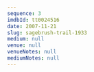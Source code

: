 ```yaml
---
sequence: 3
imdbId: tt0024516
date: 2007-11-21
slug: sagebrush-trail-1933
medium: null
venue: null
venueNotes: null
mediumNotes: null
---
```


